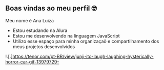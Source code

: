 ## Boas vindas ao meu perfil 🤓

Meu nome é Ana Luiza

- Estou estudando na Alura
- Estou me desenvolvendo na linguagem JavaScript
-  Utilizo esse espaço para minha organizaçaõ e compartilhamento dos meus projetos desenvolvidos

 
!.[.]https://tenor.com/pt-BR/view/junji-ito-laugh-laughing-hysterically-horror-car-gif-13979729-
